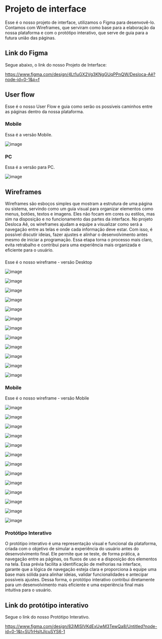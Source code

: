 
# Projeto de interface

Esse é o nosso projeto de interface, utilizamos o Figma para desenvovê-lo.
Contamos com Wireframes, que serviram como base para a elaboração da nossa plataforma e com o protótipo interativo, que serve de guia para a futura união das páginas.

 ## Link do Figma
 
 Segue abaixo, o link do nosso Projeto de Interface:

 https://www.figma.com/design/4Lt1uGX2Vg3KNgGUqPPnQW/Desloca-Aê?node-id=0-1&p=f

 ## User flow

 Esse é o nosso User Flow e guia como serão os possíveis caminhos entre as páginas dentro da nossa plataforma.

  ### Mobile

  Essa é a versão Mobile.

![image](https://github.com/user-attachments/assets/78037bf5-6ab8-4fff-a098-e92ac3cc5c3f)

  ### PC

  Essa é a versão para PC.

![image](https://github.com/user-attachments/assets/1a0919e5-619e-42a5-bda6-60c1d70f48db)


## Wireframes

Wireframes são esboços simples que mostram a estrutura de uma página ou sistema, servindo como um guia visual para organizar elementos como menus, botões, textos e imagens. Eles não focam em cores ou estilos, mas sim na disposição e no funcionamento das partes da interface.
No projeto Desloca Aê, os wireframes ajudam a equipe a visualizar como será a navegação entre as telas e onde cada informação deve estar. Com isso, é possível discutir ideias, fazer ajustes e alinhar o desenvolvimento antes mesmo de iniciar a programação. Essa etapa torna o processo mais claro, evita retrabalho e contribui para uma experiência mais organizada e eficiente para o usuário.

### 

Esse é o nosso wireframe - versão Desktop

![image](https://github.com/user-attachments/assets/5b4d09b8-daaf-440f-a6b2-2cea28eb382c)

![image](https://github.com/user-attachments/assets/b8cb6a61-753a-4eb6-8dd4-a089cc6fdb2b)

![image](https://github.com/user-attachments/assets/65a35169-3511-4777-b8ea-1b49289a710a)

![image](https://github.com/user-attachments/assets/94d554bf-afe2-4b57-94ae-953130e0d8c0)

![image](https://github.com/user-attachments/assets/a27eae15-d088-4a6e-8f60-d740f274d4c6)

![image](https://github.com/user-attachments/assets/ea35dc19-13bc-4341-a860-1d10ceea5d2a)

![image](https://github.com/user-attachments/assets/767d1557-ac64-46e9-90e5-55113115cb04)

![image](https://github.com/user-attachments/assets/4dda50e3-d98c-4eff-8ef9-a24ae8b43285)

![image](https://github.com/user-attachments/assets/ac126379-4f05-4071-b5c0-d1247b06cf3f)

![image](https://github.com/user-attachments/assets/fb52813d-054d-4cc6-9751-5777c4b7ebb2)

![image](https://github.com/user-attachments/assets/4b6f20d8-0a75-4946-9811-3d28d74437a4)

![image](https://github.com/user-attachments/assets/b0d9483a-2877-438c-b723-830d843f69d3)


### Mobile

Esse é o nosso wireframe - versão Mobile

![image](https://github.com/user-attachments/assets/41bd9db0-4155-4a9c-95b2-50a2e92a742a)

![image](https://github.com/user-attachments/assets/c03073f1-458c-4f67-9553-295ad9efbc3a)

![image](https://github.com/user-attachments/assets/acaf84fe-932b-4161-999c-551855fbf2e0)

![image](https://github.com/user-attachments/assets/39c9f2ae-3567-49a0-8a69-26e5324ba7e1)

![image](https://github.com/user-attachments/assets/be97abea-a4af-4849-a235-8d7278a51233)

![image](https://github.com/user-attachments/assets/3662a4fa-80c2-47d7-8566-5575b9e2c7ac)

![image](https://github.com/user-attachments/assets/a274e693-2b1d-4b9e-b14e-b0d6b33205ef)

![image](https://github.com/user-attachments/assets/6ef82ffd-e010-45e4-adbc-4799ce122f5e)

![image](https://github.com/user-attachments/assets/0ecc3da8-5b22-464d-ba78-b87c992c11d9)

![image](https://github.com/user-attachments/assets/a7f221a8-6535-4ab9-973e-1cc582a8f957)

![image](https://github.com/user-attachments/assets/15a2db1f-0d17-4122-bced-acfad554f9ee)

![image](https://github.com/user-attachments/assets/a3a2ea3f-0307-45f0-968a-4d9f85906045)

![image](https://github.com/user-attachments/assets/246b112a-9956-427b-8424-41a04f9040b1)


### Protótipo Interativo

O protótipo interativo é uma representação visual e funcional da plataforma, criada com o objetivo de simular a experiência do usuário antes do desenvolvimento final. Ele permite que se teste, de forma prática, a navegação entre as páginas, os fluxos de uso e a disposição dos elementos na tela. Essa prévia facilita a identificação de melhorias na interface, garante que a lógica de navegação esteja clara e proporciona à equipe uma base mais sólida para alinhar ideias, validar funcionalidades e antecipar possíveis ajustes. Dessa forma, o protótipo interativo contribui diretamente para um desenvolvimento mais eficiente e uma experiência final mais intuitiva para o usuário.

## Link do protótipo interativo

Segue o link do nosso Protótipo Interativo.

https://www.figma.com/design/82jMlSIVKdExUwM3TewQa8/Untitled?node-id=0-1&t=SU1rHsItJIcuSYS6-1

